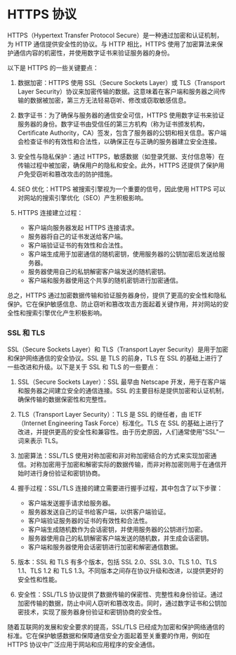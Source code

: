 # HTTPS 协议

HTTPS（Hypertext Transfer Protocol Secure）是一种通过加密和认证机制，为 HTTP 通信提供安全性的协议。与 HTTP 相比，HTTPS 使用了加密算法来保护通信内容的机密性，并使用数字证书来验证服务器的身份。

以下是 HTTPS 的一些关键要点：

1. 数据加密：HTTPS 使用 SSL（Secure Sockets Layer）或 TLS（Transport Layer Security）协议来加密传输的数据。这意味着在客户端和服务器之间传输的数据被加密，第三方无法轻易窃听、修改或窃取敏感信息。

2. 数字证书：为了确保与服务器的通信安全可信，HTTPS 使用数字证书来验证服务器的身份。数字证书由受信任的第三方机构（称为证书颁发机构，Certificate Authority，CA）签发，包含了服务器的公钥和相关信息。客户端会检查证书的有效性和合法性，以确保正在与正确的服务器建立安全连接。

3. 安全性与隐私保护：通过 HTTPS，敏感数据（如登录凭据、支付信息等）在传输过程中被加密，确保用户的隐私和安全。此外，HTTPS 还提供了保护用户免受窃听和篡改攻击的防护措施。

4. SEO 优化：HTTPS 被搜索引擎视为一个重要的信号，因此使用 HTTPS 可以对网站的搜索引擎优化（SEO）产生积极影响。

5. HTTPS 连接建立过程：
   - 客户端向服务器发起 HTTPS 连接请求。
   - 服务器将自己的证书发送给客户端。
   - 客户端验证证书的有效性和合法性。
   - 客户端生成用于加密通信的随机密钥，使用服务器的公钥加密后发送给服务器。
   - 服务器使用自己的私钥解密客户端发送的随机密钥。
   - 客户端和服务器使用这个共享的随机密钥进行加密通信。

总之，HTTPS 通过加密数据传输和验证服务器身份，提供了更高的安全性和隐私保护。它在保护敏感信息、防止窃听和篡改攻击方面起着关键作用，并对网站的安全性和搜索引擎优化产生积极影响。

### SSL 和 TLS

SSL（Secure Sockets Layer）和 TLS（Transport Layer Security）是用于加密和保护网络通信的安全协议。SSL 是 TLS 的前身，TLS 在 SSL 的基础上进行了一些改进和升级。以下是关于 SSL 和 TLS 的一些要点：

1. SSL（Secure Sockets Layer）：SSL 最早由 Netscape 开发，用于在客户端和服务器之间建立安全的通信连接。SSL 的主要目标是提供加密和认证机制，确保传输的数据保密性和完整性。

2. TLS（Transport Layer Security）：TLS 是 SSL 的继任者，由 IETF（Internet Engineering Task Force）标准化。TLS 在 SSL 的基础上进行了改进，并提供更高的安全性和兼容性。由于历史原因，人们通常使用"SSL"一词来表示 TLS。

3. 加密算法：SSL/TLS 使用对称加密和非对称加密结合的方式来实现加密通信。对称加密用于加密和解密实际的数据传输，而非对称加密则用于在通信开始时进行身份验证和密钥协商。

4. 握手过程：SSL/TLS 连接的建立需要进行握手过程，其中包含了以下步骤：

   - 客户端发送握手请求给服务器。
   - 服务器发送自己的证书给客户端，以供客户端验证。
   - 客户端验证服务器的证书的有效性和合法性。
   - 客户端生成随机数作为会话密钥，并使用服务器的公钥进行加密。
   - 服务器使用自己的私钥解密客户端发送的随机数，并生成会话密钥。
   - 客户端和服务器使用会话密钥进行加密和解密通信数据。

5. 版本：SSL 和 TLS 有多个版本，包括 SSL 2.0、SSL 3.0、TLS 1.0、TLS 1.1、TLS 1.2 和 TLS 1.3。不同版本之间存在协议升级和改进，以提供更好的安全性和性能。

6. 安全性：SSL/TLS 协议提供了数据传输的保密性、完整性和身份验证。通过加密传输的数据，防止中间人窃听和篡改攻击。同时，通过数字证书和公钥加密技术，实现了服务器身份验证和密钥协商的安全性。

随着互联网的发展和安全要求的提高，SSL/TLS 已经成为加密和保护网络通信的标准。它在保护敏感数据和保障通信安全方面起着至关重要的作用，例如在 HTTPS 协议中广泛应用于网站和应用程序的安全通信。
